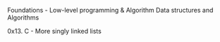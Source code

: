  Foundations - Low-level programming & Algorithm  Data structures and Algorithms

 0x13. C - More singly linked lists

